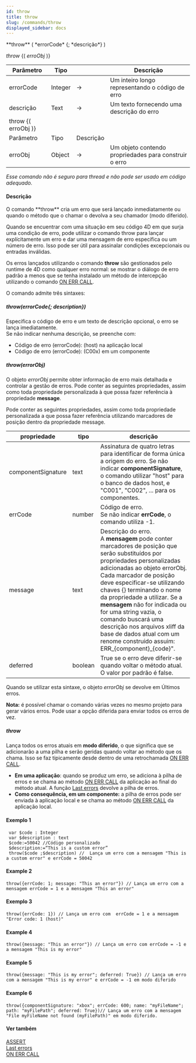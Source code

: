 ```yaml
---
id: throw
title: throw
slug: /commands/throw
displayed_sidebar: docs
---
```


<!--REF #_command_.throw.Syntax-->**throw** ( *errorCode* {; *descrição*} ) <br/>
*throw* {( *erroObj* )}<!-- END REF-->
<!--REF #_command_.throw.Params-->
| Parâmetro | Tipo |  | Descrição |
| --- | --- | --- | --- |
| errorCode | Integer | &#8594;  | Um inteiro longo representando o código de erro |
| descrição | Text | &#8594;  | Um texto fornecendo uma descrição do erro |
| throw {( erroObj )} |
| Parâmetro | Tipo | Descrição |
| erroObj | Object | &#8594;  | Um objeto contendo propriedades para construir o erro |

<!-- END REF-->

*Esse comando não é seguro para thread e não pode ser usado em código adequado.*


#### Descrição 

<!--REF #_command_.throw.Summary-->O comando **throw** cria um erro que será lançado inmediatamente ou quando o método que o chamar o devolva a seu chamador (modo diferido).<!-- END REF-->

Quando se encuentrar com uma situação em seu código 4D em que surja uma condição de erro, pode utilizar o comando throw para lançar explícitamente um erro e dar uma mensagem de erro específica ou um número de erro. Isso pode ser útil para assinalar condições excepcionais ou entradas inválidas.

Os erros lançados utilizando o comando **throw** são gestionados pelo runtime de 4D como qualquer erro normal: se mostrar o diálogo de erro padrão a menos que se tenha instalado um método de intercepção utilizando o comando [ON ERR CALL](on-err-call.md).

O comando admite três sintaxes:

##### **throw(errorCode{; description})**

Especifica o código de erro e um texto de descrição opcional, o erro se lança imediatamente.  
Se não indicar nenhuma descrição, se preenche com:

* Código de erro (errorCode): (host) na aplicação local
* Código de erro (errorCode): (C00x) em um componente

##### **throw(errorObj)**

O objeto *errorObj* permite obter informação de erro mais detalhada e controlar a gestão de erros. Pode conter as seguintes propriedades, assim como toda propriedade personalizada à que possa fazer referência à propriedade **message**.

Pode conter as seguintes propriedades, assim como toda propriedade personalizada a que possa fazer referência utilizando marcadores de posição dentro da propriedade message.

| **propriedade**    | **tipo<br/>** | **descrição**                                                                                                                                                                                                                                                                                                                                                                                                                                                                            |
| ------------------ | --------------------- | ---------------------------------------------------------------------------------------------------------------------------------------------------------------------------------------------------------------------------------------------------------------------------------------------------------------------------------------------------------------------------------------------------------------------------------------------------------------------------------------- |
| componentSignature | text                  | Assinatura de quatro letras para identificar de forma única a origem do erro. Se não indicar **componentSignature**, o comando utilizar "host" para o banco de dados host, e "C001", "C002", ... para os componentes.                                                                                                                                                                                                                                                                    |
| errCode            | number                | Código de erro.<br/> Se não indicar **errCode**, o comando utiliza -1.                                                                                                                                                                                                                                                                                                                                                                                                           |
| message            | text                  | Descrição do erro.<br/> A **mensagem** pode conter marcadores de posição que serão substituídos por propriedades personalizadas adicionadas ao objeto errorObj. Cada marcador de posição deve especificar-se utilizando chaves {} terminando o nome da propriedade a utilizar. Se a **mensagem** não for indicada ou for uma string vazia, o comando buscará uma descrição nos arquivos xliff da base de dados atual com um renome construido assuim: ERR\_{component}\_{code}". |
| deferred           | boolean               | True se o erro deve diferir-se quando voltar o método atual. O valor por padrão é false.                                                                                                                                                                                                                                                                                                                                                                                                 |

Quando se utilizar esta sintaxe, o objeto *errorObj* se devolve em Últimos erros.

**Nota:** é possível chamar o comando várias vezes no mesmo projeto para gerar vários erros. Pode usar a opção diferida para enviar todos os erros de vez.

##### **throw** 

Lança todos os erros atuais em **modo diferido**, o que significa que se adicionarão a uma pilha e serão geridas quando voltar ao método que os chama. Isso se faz tipicamente desde dentro de uma retrochamada [ON ERR CALL](on-err-call.md).

* **Em uma aplicação**: quando se produz um erro, se adiciona à pilha de erros e se chama ao método [ON ERR CALL](on-err-call.md) da aplicação ao final do método atual. A função [Last errors](last-errors.md) devolve a pilha de erros.
* **Como consequência, em um componente:** a pilha de erros pode ser enviada à aplicação local e se chama ao método [ON ERR CALL](on-err-call.md) da aplicação local.

#### Exemplo 1 

```4d
 var $code : Integer
 var $description : text
 $code:=50042 //Código personalizado
 $description:=“This is a custom error”
 throw($code ;$description) //  Lança um erro com a mensagem "This is a custom error" e errCode = 50042
```

#### Example 2 

```RAW
throw({errCode: 1; message: "This an error"}) // Lança um erro com a mensagem errCode = 1 e a mensagem "This an error"
```

#### Exemplo 3 

```RAW
throw({errCode: 1}) // Lança um erro com  errCode = 1 e a mensagem "Error code: 1 (host)"
```

#### Example 4 

```RAW
throw({message: "This an error"}) // Lança um erro com errCode = -1 e a mensagem "This is my error"
```

#### Example 5 

```RAW
throw({message: "This is my error"; deferred: True}) // Lança um erro com a mensagem "This is my error" e errCode = -1 em modo diferido
```

#### Example 6 

```RAW
throw({componentSignature: "xbox"; errCode: 600; name: "myFileName"; path: "myFilePath"; deferred: True})// Lança um erro com a mensagem "File myFileName not found (myFilePath)" em modo diferido.
```

#### Ver também 

[ASSERT](assert.md)  
[Last errors](last-errors.md)  
[ON ERR CALL](on-err-call.md)  